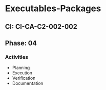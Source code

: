 # Executables-Packages

## CI: CI-CA-C2-002-002
## Phase: 04

### Activities
- Planning
- Execution
- Verification
- Documentation
